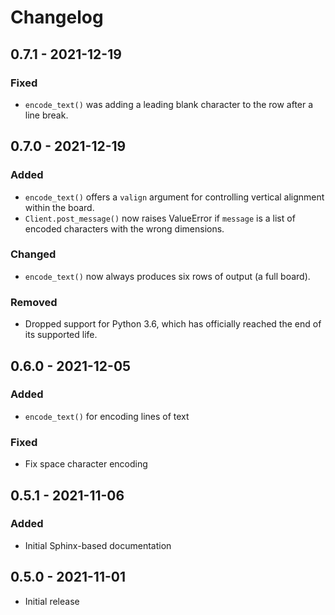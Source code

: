 # Changelog

## 0.7.1 - 2021-12-19
### Fixed
- `encode_text()` was adding a leading blank character to the row after a line
  break.

## 0.7.0 - 2021-12-19
### Added
- `encode_text()` offers a `valign` argument for controlling vertical alignment
  within the board.
- `Client.post_message()` now raises ValueError if `message` is a list of
  encoded characters with the wrong dimensions. 

### Changed
- `encode_text()` now always produces six rows of output (a full board).

### Removed
- Dropped support for Python 3.6, which has officially reached the end of its
  supported life.

## 0.6.0 - 2021-12-05
### Added
- `encode_text()` for encoding lines of text

### Fixed
- Fix space character encoding

## 0.5.1 - 2021-11-06
### Added
- Initial Sphinx-based documentation

## 0.5.0 - 2021-11-01
- Initial release
